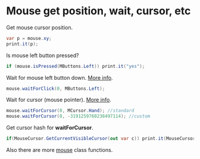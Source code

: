 # Mouse get position, wait, cursor, etc
Get mouse cursor position.

```csharp
var p = mouse.xy;
print.it(p);
```

Is mouse left button pressed?

```csharp
if (mouse.isPressed(MButtons.Left)) print.it("yes");
```

Wait for mouse left button down. <a href='/api/Au.mouse.waitForClick.html'>More info</a>.

```csharp
mouse.waitForClick(0, MButtons.Left);
```

Wait for cursor (mouse pointer). <a href='/api/Au.mouse.waitForCursor.html'>More info</a>.

```csharp
mouse.waitForCursor(0, MCursor.Hand); //standard
mouse.waitForCursor(0, -3191259760238497114); //custom
```

Get cursor hash for <b>waitForCursor</b>.

```csharp
if(MouseCursor.GetCurrentVisibleCursor(out var c)) print.it(MouseCursor.Hash(c));
```

Also there are more <a href='/api/Au.mouse.html'>mouse</a> class functions.
